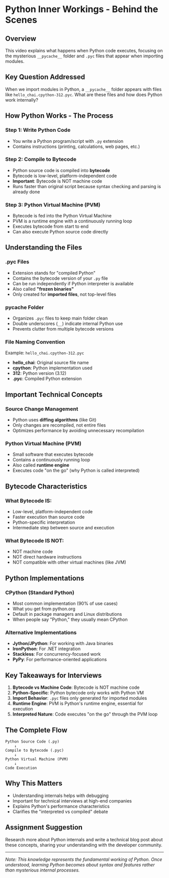 # Python Inner Workings - Behind the Scenes

## Overview
This video explains what happens when Python code executes, focusing on the mysterious `__pycache__` folder and `.pyc` files that appear when importing modules.

## Key Question Addressed
When we import modules in Python, a `__pycache__` folder appears with files like `hello_chai.cpython-312.pyc`. What are these files and how does Python work internally?

## How Python Works - The Process

### Step 1: Write Python Code
- You write a Python program/script with `.py` extension
- Contains instructions (printing, calculations, web pages, etc.)

### Step 2: Compile to Bytecode
- Python source code is compiled into **bytecode**
- Bytecode is low-level, platform-independent code
- **Important**: Bytecode is NOT machine code
- Runs faster than original script because syntax checking and parsing is already done

### Step 3: Python Virtual Machine (PVM)
- Bytecode is fed into the Python Virtual Machine
- PVM is a runtime engine with a continuously running loop
- Executes bytecode from start to end
- Can also execute Python source code directly

## Understanding the Files

### .pyc Files
- Extension stands for "compiled Python"
- Contains the bytecode version of your `.py` file
- Can be run independently if Python interpreter is available
- Also called **"frozen binaries"**
- Only created for **imported files**, not top-level files

### __pycache__ Folder
- Organizes `.pyc` files to keep main folder clean
- Double underscores (`__`) indicate internal Python use
- Prevents clutter from multiple bytecode versions

### File Naming Convention
Example: `hello_chai.cpython-312.pyc`

- **hello_chai**: Original source file name
- **cpython**: Python implementation used
- **312**: Python version (3.12)
- **.pyc**: Compiled Python extension

## Important Technical Concepts

### Source Change Management
- Python uses **diffing algorithms** (like Git)
- Only changes are recompiled, not entire files
- Optimizes performance by avoiding unnecessary recompilation

### Python Virtual Machine (PVM)
- Small software that executes bytecode
- Contains a continuously running loop
- Also called **runtime engine**
- Executes code "on the go" (why Python is called interpreted)

## Bytecode Characteristics

### What Bytecode IS:
- Low-level, platform-independent code
- Faster execution than source code
- Python-specific interpretation
- Intermediate step between source and execution

### What Bytecode IS NOT:
- NOT machine code
- NOT direct hardware instructions
- NOT compatible with other virtual machines (like JVM)

## Python Implementations

### CPython (Standard Python)
- Most common implementation (90% of use cases)
- What you get from python.org
- Default in package managers and Linux distributions
- When people say "Python," they usually mean CPython

### Alternative Implementations
- **Jython/JPython**: For working with Java binaries
- **IronPython**: For .NET integration
- **Stackless**: For concurrency-focused work
- **PyPy**: For performance-oriented applications

## Key Takeaways for Interviews

1. **Bytecode vs Machine Code**: Bytecode is NOT machine code
2. **Python-Specific**: Python bytecode only works with Python VM
3. **Import Behavior**: `.pyc` files only generated for imported modules
4. **Runtime Engine**: PVM is Python's runtime engine, essential for execution
5. **Interpreted Nature**: Code executes "on the go" through the PVM loop

## The Complete Flow
```
Python Source Code (.py) 
    ↓ 
Compile to Bytecode (.pyc) 
    ↓ 
Python Virtual Machine (PVM) 
    ↓ 
Code Execution
```

## Why This Matters
- Understanding internals helps with debugging
- Important for technical interviews at high-end companies
- Explains Python's performance characteristics
- Clarifies the "interpreted vs compiled" debate

## Assignment Suggestion
Research more about Python internals and write a technical blog post about these concepts, sharing your understanding with the developer community.

---

*Note: This knowledge represents the fundamental working of Python. Once understood, learning Python becomes about syntax and features rather than mysterious internal processes.*